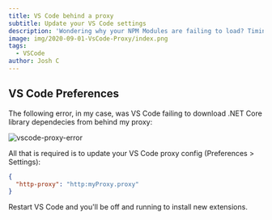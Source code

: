```yaml
---
title: VS Code behind a proxy
subtitle: Update your VS Code settings
description: 'Wondering why your NPM Modules are failing to load? Timing out behind a corporate network?'
image: img/2020-09-01-VsCode-Proxy/index.png
tags:
  - VSCode
author: Josh C
---
```


## VS Code Preferences

The following error, in my case, was VS Code failing to download .NET Core library dependecies from behind my proxy:

![vscode-proxy-error](/img/2020-09-01-VsCode-Proxy/vscode-proxy-error.png)

All that is required is to update your VS Code proxy config (Preferences > Settings):

```json
{
  "http-proxy": "http:myProxy.proxy"
}
```

Restart VS Code and you'll be off and running to install new extensions.
